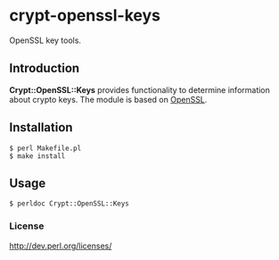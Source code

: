 # crypt-openssl-keys

OpenSSL key tools.

## Introduction

__Crypt::OpenSSL::Keys__ provides functionality to determine information about
crypto keys. The module is based on [OpenSSL](https://www.openssl.org/).

## Installation

    $ perl Makefile.pl
    $ make install

## Usage

    $ perldoc Crypt::OpenSSL::Keys

### License

http://dev.perl.org/licenses/
